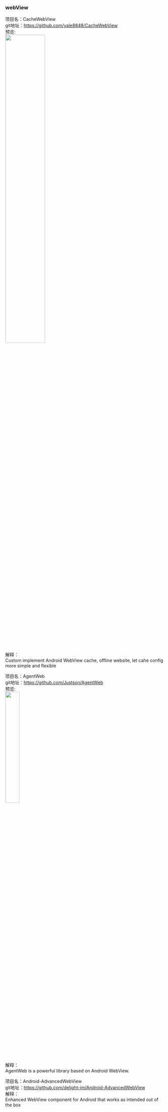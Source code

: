 ### webView<br>


项目名：CacheWebView<br>
git地址：https://github.com/yale8848/CacheWebView<br>
预览:<br>
<img src="https://camo.githubusercontent.com/12ced3091bbca10ffd7ad0be3d4e3e90370192cc/68747470733a2f2f7374617469632e6f736368696e612e6e65742f75706c6f6164732f696d672f3230313730392f32373135353533375f44446a672e706e673f763d31" width="50%"/><br>
解释：<br>
Custom implement Android WebView cache, offline website, let cahe config more simple and flexible


项目名：AgentWeb<br>
git地址：https://github.com/Justson/AgentWeb<br>
预览:<br>
<img src="https://github.com/Justson/AgentWeb/raw/master/img/wechat%20pay.png" width="30%"/><br>
解释：<br>
AgentWeb is a powerful library based on Android WebView. 

项目名：Android-AdvancedWebView<br>
git地址：https://github.com/delight-im/Android-AdvancedWebView<br>
解释：<br>
Enhanced WebView component for Android that works as intended out of the box
